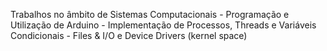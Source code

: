 Trabalhos no âmbito de Sistemas Computacionais - Programação e Utilização de Arduino - Implementação de Processos, Threads e Variáveis Condicionais - Files & I/O e Device Drivers (kernel space) 
